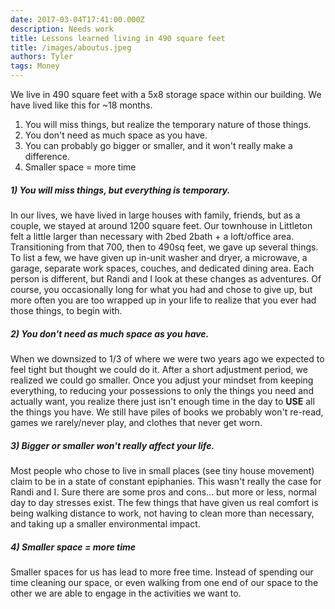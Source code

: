 ```yaml
---
date: 2017-03-04T17:41:00.000Z 
description: Needs work
title: Lessons learned living in 490 square feet
title: /images/aboutus.jpeg
authors: Tyler
tags: Money
---
```

We live in 490 square feet with a 5x8 storage space within our building. We have lived like this for ~18 months.

1. You will miss things, but realize the temporary nature of those things.
2. You don't need as much space as you have.
3. You can probably go bigger or smaller, and it won't really make a difference.
4. Smaller space = more time

##### 1) You will miss things, but everything is temporary.

In our lives, we have lived in large houses with family, friends, but as a couple, we stayed at around 1200 square feet. Our townhouse in Littleton felt a little larger than necessary with 2bed 2bath + a loft/office area. Transitioning from that 700, then to 490sq feet, we gave up several things. To list a few, we have given up in-unit washer and dryer, a microwave, a garage, separate work spaces, couches, and dedicated dining area. Each person is different, but Randi and I look at these changes as adventures. Of course, you occasionally long for what you had and chose to give up, but more often you are too wrapped up in your life to realize that you ever had those things, to begin with.

##### 2) You don't need as much space as you have.

When we downsized to 1/3 of where we were two years ago we expected to feel tight but thought we could do it. After a short adjustment period, we realized we could go smaller. Once you adjust your mindset from keeping everything, to reducing your possessions to only the things you need and actually want, you realize there just isn't enough time in the day to **USE** all the things you have. We still have piles of books we probably won't re-read, games we rarely/never play, and clothes that never get worn.

##### 3) Bigger or smaller won't really affect your life.

Most people who chose to live in small places (see tiny house movement) claim to be in a state of constant epiphanies. This wasn't really the case for Randi and I. Sure there are some pros and cons... but more or less, normal day to day stresses exist. The few things that have given us real comfort is being walking distance to work, not having to clean more than necessary, and taking up a smaller environmental impact.

##### 4) Smaller space = more time

Smaller spaces for us has lead to more free time. Instead of spending our time cleaning our space, or even walking from one end of our space to the other we are able to engage in the activities we want to.
